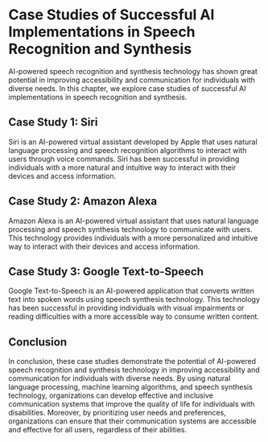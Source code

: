 Case Studies of Successful AI Implementations in Speech Recognition and Synthesis
===========================================================================================================================================

AI-powered speech recognition and synthesis technology has shown great potential in improving accessibility and communication for individuals with diverse needs. In this chapter, we explore case studies of successful AI implementations in speech recognition and synthesis.

Case Study 1: Siri
------------------

Siri is an AI-powered virtual assistant developed by Apple that uses natural language processing and speech recognition algorithms to interact with users through voice commands. Siri has been successful in providing individuals with a more natural and intuitive way to interact with their devices and access information.

Case Study 2: Amazon Alexa
--------------------------

Amazon Alexa is an AI-powered virtual assistant that uses natural language processing and speech synthesis technology to communicate with users. This technology provides individuals with a more personalized and intuitive way to interact with their devices and access information.

Case Study 3: Google Text-to-Speech
-----------------------------------

Google Text-to-Speech is an AI-powered application that converts written text into spoken words using speech synthesis technology. This technology has been successful in providing individuals with visual impairments or reading difficulties with a more accessible way to consume written content.

Conclusion
----------

In conclusion, these case studies demonstrate the potential of AI-powered speech recognition and synthesis technology in improving accessibility and communication for individuals with diverse needs. By using natural language processing, machine learning algorithms, and speech synthesis technology, organizations can develop effective and inclusive communication systems that improve the quality of life for individuals with disabilities. Moreover, by prioritizing user needs and preferences, organizations can ensure that their communication systems are accessible and effective for all users, regardless of their abilities.
